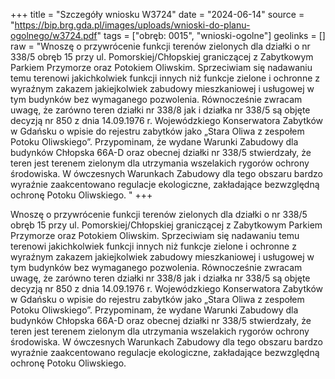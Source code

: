 +++
title = "Szczegóły wniosku W3724"
date = "2024-06-14"
source = "https://bip.brg.gda.pl/images/uploads/wnioski-do-planu-ogolnego/w3724.pdf"
tags = ["obręb: 0015", "wnioski-ogolne"]
geolinks = []
raw = "Wnoszę o przywrócenie funkcji terenów zielonych dla działki o nr 338/5 obręb 15 przy ul. Pomorskiej/Chłopskiej graniczącej z Zabytkowym Parkiem Przymorze oraz Potokiem Oliwskim. Sprzeciwiam się nadawaniu temu terenowi jakichkolwiek funkcji innych niż funkcje zielone i ochronne z wyraźnym zakazem jakiejkolwiek zabudowy mieszkaniowej i usługowej w tym budynków bez wymaganego pozwolenia. Równocześnie zwracam uwagę, że zarówno teren działki nr 338/8 jak i działka nr 338/5 są objęte decyzją nr 850 z dnia 14.09.1976 r. Wojewódzkiego Konserwatora Zabytków w Gdańsku o wpisie do rejestru zabytków jako „Stara Oliwa z zespołem Potoku Oliwskiego”. Przypominam, że wydane Warunki Zabudowy dla budynków Chłopska 66A-D oraz obecnej działki nr 338/5 stwierdzały, że teren jest terenem zielonym dla utrzymania wszelakich rygorów ochrony środowiska. W ówczesnych Warunkach Zabudowy dla tego obszaru bardzo wyraźnie zaakcentowano regulacje ekologiczne, zakładające bezwzględną ochronę Potoku Oliwskiego. "
+++

Wnoszę o przywrócenie funkcji terenów zielonych dla działki o nr 338/5 obręb 15
przy ul. Pomorskiej/Chłopskiej graniczącej z Zabytkowym Parkiem Przymorze oraz Potokiem
Oliwskim. Sprzeciwiam się nadawaniu temu terenowi jakichkolwiek funkcji innych niż funkcje
zielone i ochronne z wyraźnym zakazem jakiejkolwiek zabudowy mieszkaniowej i usługowej w
tym budynków bez wymaganego pozwolenia. Równocześnie zwracam uwagę, że zarówno teren
działki nr 338/8 jak i działka nr 338/5 są objęte decyzją nr 850 z dnia 14.09.1976 r.
Wojewódzkiego Konserwatora Zabytków w Gdańsku o wpisie do rejestru zabytków jako „Stara
Oliwa z zespołem Potoku Oliwskiego”. Przypominam, że wydane Warunki Zabudowy dla
budynków Chłopska 66A-D oraz obecnej działki nr 338/5 stwierdzały, że teren jest terenem
zielonym dla utrzymania wszelakich rygorów ochrony środowiska. W ówczesnych Warunkach
Zabudowy dla tego obszaru bardzo wyraźnie zaakcentowano regulacje ekologiczne, zakładające
bezwzględną ochronę Potoku Oliwskiego.




